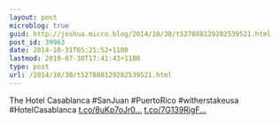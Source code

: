 ```yaml
---
layout: post
microblog: true
guid: http://joshua.micro.blog/2014/10/30/t527888129282539521.html
post_id: 39963
date: 2014-10-31T05:21:52+1100
lastmod: 2019-07-30T17:41:43+1100
type: post
url: /2014/10/30/t527888129282539521.html
---
```

The Hotel Casablanca #SanJuan #PuertoRico #witherstakeusa #HotelCasablanca [t.co/8uKp7oJr0...](http://t.co/8uKp7oJr0p) [t.co/7G139RjgF...](http://t.co/7G139RjgFz)
